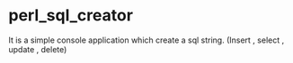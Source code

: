 # perl_sql_creator
It is a simple console application which create a sql string. (Insert , select , update , delete)
